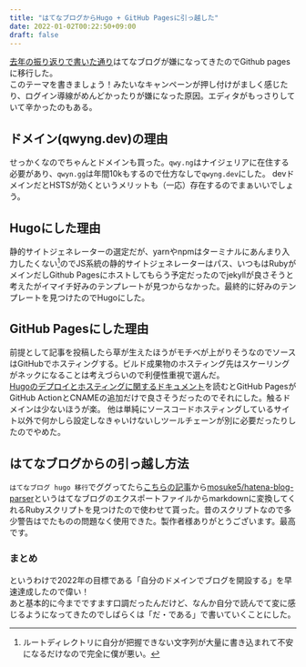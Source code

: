 ```yaml
---
title: "はてなブログからHugo + GitHub Pagesに引っ越した"
date: 2022-01-02T00:22:50+09:00
draft: false
---
```

[去年の振り返りで書いた通り](/posts/2021/12/30/191311)はてなブログが嫌になってきたのでGithub pagesに移行した。  
このテーマを書きましょう！みたいなキャンペーンが押し付けがましく感じたり、ログイン導線がめんどかったりが嫌になった原因。エディタがもっさりしていて辛かったのもある。

## ドメイン(qwyng.dev)の理由
せっかくなのでちゃんとドメインも買った。`qwy.ng`はナイジェリアに在住する必要があり、`qwyn.gg`は年間10kもするので仕方なしで`qwyng.dev`にした。
devドメインだとHSTSが効くというメリットも（一応）存在するのでまぁいいでしょう。

## Hugoにした理由
静的サイトジェネレーターの選定だが、yarnやnpmはターミナルにあんまり入力したくない[^1]のでJS系統の静的サイトジェネレーターはパス、いつもはRubyがメインだしGithub Pagesにホストしてもらう予定だったのでjekyllが良さそうと考えたがイマイチ好みのテンプレートが見つからなかった。最終的に好みのテンプレートを見つけたのでHugoにした。

## GitHub Pagesにした理由
前提として記事を投稿したら草が生えたほうがモチベが上がりそうなのでソースはGitHubでホスティングする。ビルド成果物のホスティング先はスケーリングがネックになることは考えづらいので利便性重視で選んだ。  
[Hugoのデプロイとホスティングに関するドキュメント](https://gohugo.io/hosting-and-deployment)を読むとGitHub PagesがGitHub ActionとCNAMEの追加だけで良さそうだったのでそれにした。触るドメインは少ないほうが楽。
他は単純にソースコードホスティングしているサイト以外で何かしら設定しなきゃいけないしツールチェーンが別に必要だったりしたのでやめた。

## はてなブログからの引っ越し方法
`はてなブログ hugo 移行`でググってたら[こちらの記事](https://yusukebe.com/posts/2020/hatenablog-to-githubpages/)から[mosuke5/hatena-blog-parser](https://github.com/mosuke5/hatena-blog-parser)というはてなブログのエクスポートファイルからmarkdownに変換してくれるRubyスクリプトを見つけたので使わせて貰った。昔のスクリプトなので多少警告はでたものの問題なく使用できた。製作者様ありがとうございます。最高です。

### まとめ
というわけで2022年の目標である「自分のドメインでブログを開設する」を早速達成したので偉い！  
あと基本的に今までですます口調だったんだけど、なんか自分で読んでて変に感じるようになってきたのでしばらくは「だ・である」で書いていくことにした。  


[^1]: ルートディレクトリに自分が把握できない文字列が大量に書き込まれて不安になるだけなので完全に僕が悪い。
